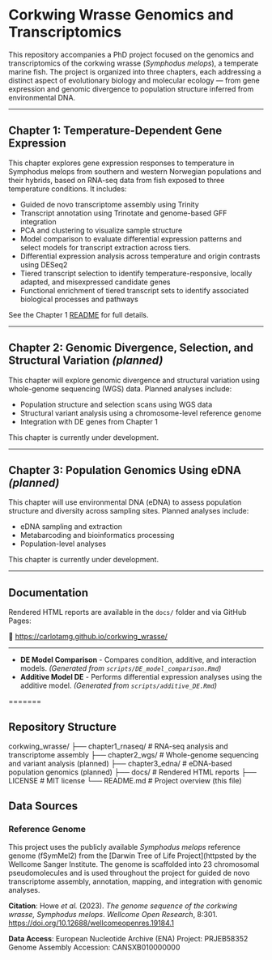 # Corkwing Wrasse Genomics and Transcriptomics

This repository accompanies a PhD project focused on the genomics and transcriptomics of the corkwing wrasse (*Symphodus melops*), a temperate marine fish. The project is organized into three chapters, each addressing a distinct aspect of evolutionary biology and molecular ecology — from gene expression and genomic divergence to population structure inferred from environmental DNA.

---

## Chapter 1: Temperature-Dependent Gene Expression

This chapter explores gene expression responses to temperature in Symphodus melops from southern and western Norwegian populations and their hybrids, based on RNA-seq data from fish exposed to three temperature conditions.
It includes:

- Guided de novo transcriptome assembly using Trinity
- Transcript annotation using Trinotate and genome-based GFF integration
- PCA and clustering to visualize sample structure
- Model comparison to evaluate differential expression patterns and select models for transcript extraction across tiers.
- Differential expression analysis across temperature and origin contrasts using DESeq2
- Tiered transcript selection to identify temperature-responsive, locally adapted, and misexpressed candidate genes
- Functional enrichment of tiered transcript sets to identify associated biological processes and pathways
 
See the Chapter 1 [README](https://github.com/CarlotaMG/corkwing_wrasse/blob/main/chapter1_rnaseq/README.md) for full details.

---

## Chapter 2: Genomic Divergence, Selection, and Structural Variation *(planned)*

This chapter will explore genomic divergence and structural variation using whole-genome sequencing (WGS) data. Planned analyses include:

- Population structure and selection scans using WGS data
- Structural variant analysis using a chromosome-level reference genome
- Integration with DE genes from Chapter 1

This chapter is currently under development.

---

## Chapter 3: Population Genomics Using eDNA *(planned)*

This chapter will use environmental DNA (eDNA) to assess population structure and diversity across sampling sites. Planned analyses include:

- eDNA sampling and extraction
- Metabarcoding and bioinformatics processing
- Population-level analyses

This chapter is currently under development.

---

## Documentation

Rendered HTML reports are available in the `docs/` folder and via GitHub Pages:

🔗 https://carlotamg.github.io/corkwing_wrasse/

---

- **DE Model Comparison** - Compares condition, additive, and interaction models. *(Generated from `scripts/DE_model_comparison.Rmd`)*
- **Additive Model DE** - Performs differential expression analyses using the additive model. *(Generated from `scripts/additive_DE.Rmd`)*

=======
## Repository Structure

corkwing_wrasse/
├── chapter1_rnaseq/     # RNA-seq analysis and transcriptome assembly
├── chapter2_wgs/        # Whole-genome sequencing and variant analysis (planned)
├── chapter3_edna/       # eDNA-based population genomics (planned)
├── docs/                # Rendered HTML reports
├── LICENSE              # MIT license
└── README.md            # Project overview (this file)

## Data Sources

### Reference Genome

This project uses the publicly available *Symphodus melops* reference genome (fSymMel2) from the [Darwin Tree of Life Project](httpsted by the Wellcome Sanger Institute. The genome is scaffolded into 23 chromosomal pseudomolecules and is used throughout the project for guided de novo transcriptome assembly, annotation, mapping, and integration with genomic analyses.

**Citation**:
Howe *et al.* (2023). *The genome sequence of the corkwing wrasse, Symphodus melops*. *Wellcome Open Research*, 8:301. 
https://doi.org/10.12688/wellcomeopenres.19184.1

**Data Access**:
European Nucleotide Archive (ENA) Project: PRJEB58352
Genome Assembly Accession: CANSXB010000000
